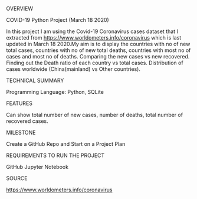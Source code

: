 

OVERVIEW

COVID-19 Python Project (March 18 2020)

In this project I am using the Covid-19 Coronavirus cases dataset that I extracted from https://www.worldometers.info/coronavirus which is last updated in March 18 2020.My aim is to display the countries with no of new total cases, countries with no of new total deaths, countries with most no of cases and most no of deaths. Comparing the new cases vs new recovered. Finding out the Death ratio of each country vs total cases. Distribution of cases worldwide (China(mainland) vs Other countries).

TECHNICAL SUMMARY

Programming Language: Python, SQLite

FEATURES

Can show total number of new cases, number of deaths, total number of recovered cases.

MILESTONE

Create a GitHub Repo and Start on a Project Plan

REQUIREMENTS TO RUN THE PROJECT

GitHub
Jupyter Notebook

SOURCE

https://www.worldometers.info/coronavirus
